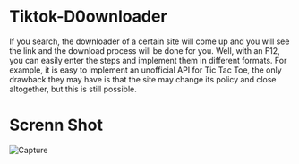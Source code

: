 # Tiktok-D0ownloader
If you search, the downloader of a certain site will come up and you will see the link and the download process will be done for you. Well, with an F12, you can easily enter the steps and implement them in different formats.
For example, it is easy to implement an unofficial API for Tic Tac Toe, the only drawback they may have is that the site may change its policy and close altogether, but this is still possible.

# Screnn Shot
![Capture](https://user-images.githubusercontent.com/96992358/158527501-0e30d423-27f0-4dc9-a805-1142fdcf1111.PNG)
